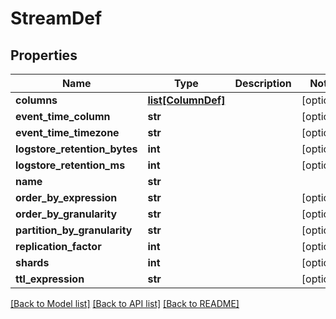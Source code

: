 # StreamDef

## Properties
Name | Type | Description | Notes
------------ | ------------- | ------------- | -------------
**columns** | [**list[ColumnDef]**](ColumnDef.md) |  | [optional] 
**event_time_column** | **str** |  | [optional] 
**event_time_timezone** | **str** |  | [optional] 
**logstore_retention_bytes** | **int** |  | [optional] 
**logstore_retention_ms** | **int** |  | [optional] 
**name** | **str** |  | 
**order_by_expression** | **str** |  | [optional] 
**order_by_granularity** | **str** |  | [optional] 
**partition_by_granularity** | **str** |  | [optional] 
**replication_factor** | **int** |  | [optional] 
**shards** | **int** |  | [optional] 
**ttl_expression** | **str** |  | [optional] 

[[Back to Model list]](../README.md#documentation-for-models) [[Back to API list]](../README.md#documentation-for-api-endpoints) [[Back to README]](../README.md)

